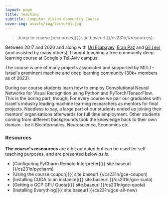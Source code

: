 ```yaml
---
layout: page
title: Teaching
subtitle: Computer Vision Community Course
cover-img: assets/img/lecture1.jpg
---
```


> Jump to course [resources]({{ site.baseurl }}/cs231n/#resources).

Between 2017 and 2020 and along with [Uri Eliabayev](https://www.machinelearning.co.il), [Eran Paz](https://www.linkedin.com/in/eranpaz/) and [Gil Levi](https://www.linkedin.com/in/gillevi/?originalSubdomain=il)
(and assisted by many others), I taught teaching a free community deep learning course at Google's Tel-Aviv campus.

The course is one of many projects associated and supported by MDLI - Israel's prominent machine and deep learning community (30k+ members as of 2023).

During our course students learn how to employ Convolutional Neural Networks for Visual Recognition using Python and PyTorch/TensorFlow. This is the boring part, though; For every course we pair our graduates with Israel's industry leading machine learning researchers as mentors for final projects. Needless to say, a large part of our students ended up joining their mentors' organisations afterwards for full time employment. Other students coming from different backgrounds took the knowledge back to their own domain - be it Bioinformatics, Neuroscience, Economics etc.


### Resources
<!-- <A href="#section-1">Section One</A> -->
**The course's reseources** are a bit outdated but can be used for self-teaching purposes, and are presented below *as is*.

- [Configuring PyCharm Remote Interpreter]({{ site.baseurl }}/cs231n/pycharm)
- [Using the course coupon]({{ site.baseurl }}/cs231n/gce-coupon)
- [Installing CUDA to an instance]({{ site.baseurl }}/cs231n/gce-cuda)
- [Getting a GCP GPU Quota]({{ site.baseurl }}/cs231n/gce-quota)
- [Installing Everything]({{ site.baseurl }}/cs231n/gce-all-new)